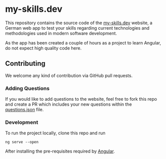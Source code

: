 # my-skills.dev

This repository contains the source code of the [my-skills.dev](https://my-skills.dev) website,
a German web app to test your skills regarding current technologies
and methodologies used in modern software development.

As the app has been created a couple of hours as a project to learn
Angular, do not expect high quality code here.

## Contributing

We welcome any kind of contribution via GitHub pull requests.

### Adding Questions

If you would like to add questions to the website, feel free to fork this repo
and create a PR which includes your new questions within the [questions.json](./src/assets/questions.json) file.

### Development

To run the project locally, clone this repo and run

```
ng serve --open
```

After installing the pre-requisites required by [Angular](https://angular.io/).

